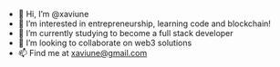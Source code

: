 - 👋 Hi, I’m @xaviune
- 👀 I’m interested in entrepreneurship, learning code and blockchain!
- 🌱 I’m currently studying to become a full stack developer
- 💞️ I’m looking to collaborate on web3 solutions
- 📫 Find me at xaviune@gmail.com

<!---
xaviune/xaviune is a ✨ special ✨ repository because its `README.md` (this file) appears on your GitHub profile.
You can click the Preview link to take a look at your changes.
--->
